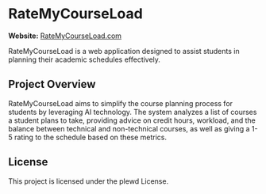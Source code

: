# RateMyCourseLoad
**Website:** [RateMyCourseLoad.com](http://www.ratemycourseload.com)

RateMyCourseLoad is a web application designed to assist students in planning their academic schedules effectively.

## Project Overview

RateMyCourseLoad aims to simplify the course planning process for students by leveraging AI technology.
The system analyzes a list of courses a student plans to take, providing advice on credit hours, workload, and the balance between technical and non-technical courses, as well as giving a 1-5 rating to the schedule based on these metrics.

## License

This project is licensed under the plewd License.
